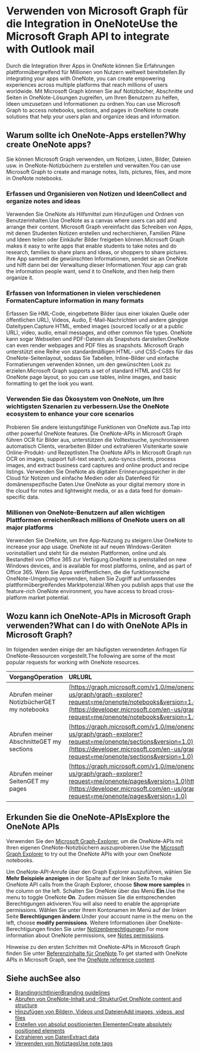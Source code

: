 # <a name="use-microsoft-graph-to-integrate-with-onenote"></a><span data-ttu-id="04755-101">Verwenden von Microsoft Graph für die Integration in OneNote</span><span class="sxs-lookup"><span data-stu-id="04755-101">Use the Microsoft Graph API to integrate with Outlook mail</span></span>

<span data-ttu-id="04755-102">Durch die Integration Ihrer Apps in OneNote können Sie Erfahrungen plattformübergreifend für Millionen von Nutzern weltweit bereitstellen.</span><span class="sxs-lookup"><span data-stu-id="04755-102">By integrating your apps with OneNote, you can create empowering experiences across multiple platforms that reach millions of users worldwide.</span></span> <span data-ttu-id="04755-103">Mit Microsoft Graph können Sie auf Notizbücher, Abschnitte und Seiten in OneNote-Lösungen zugreifen, um Ihren Benutzern zu helfen, Ideen umzusetzen und Informationen zu ordnen.</span><span class="sxs-lookup"><span data-stu-id="04755-103">You can use Microsoft Graph to access notebooks, sections, and pages in OneNote to create solutions that help your users plan and organize ideas and information.</span></span>

## <a name="why-create-onenote-apps"></a><span data-ttu-id="04755-104">Warum sollte ich OneNote-Apps erstellen?</span><span class="sxs-lookup"><span data-stu-id="04755-104">Why create OneNote apps?</span></span>

<span data-ttu-id="04755-105">Sie können Microsoft Graph verwenden, um Notizen, Listen, Bilder, Dateien usw. in OneNote-Notizbüchern zu erstellen und verwalten.</span><span class="sxs-lookup"><span data-stu-id="04755-105">You can use Microsoft Graph to create and manage notes, lists, pictures, files, and more in OneNote notebooks.</span></span>

### <a name="collect-and-organize-notes-and-ideas"></a><span data-ttu-id="04755-106">Erfassen und Organisieren von Notizen und Ideen</span><span class="sxs-lookup"><span data-stu-id="04755-106">Collect and organize notes and ideas</span></span>  
<span data-ttu-id="04755-107">Verwenden Sie OneNote als Hilfsmittel zum Hinzufügen und Ordnen von Benutzerinhalten.</span><span class="sxs-lookup"><span data-stu-id="04755-107">Use OneNote as a canvas where users can add and arrange their content.</span></span> <span data-ttu-id="04755-108">Microsoft Graph vereinfacht das Schreiben von Apps, mit denen Studenten Notizen erstellen und recherchieren, Familien Pläne und Ideen teilen oder Einkäufer Bilder freigeben können.</span><span class="sxs-lookup"><span data-stu-id="04755-108">Microsoft Graph makes it easy to write apps that enable students to take notes and do research, families to share plans and ideas, or shoppers to share pictures.</span></span> <span data-ttu-id="04755-109">Ihre App sammelt die gewünschten Informationen, sendet sie an OneNote und hilft dann bei der Verwaltung dieser Informationen.</span><span class="sxs-lookup"><span data-stu-id="04755-109">Your app can grab the information people want, send it to OneNote, and then help them organize it.</span></span>

### <a name="capture-information-in-many-formats"></a><span data-ttu-id="04755-110">Erfassen von Informationen in vielen verschiedenen Formaten</span><span class="sxs-lookup"><span data-stu-id="04755-110">Capture information in many formats</span></span>
<span data-ttu-id="04755-111">Erfassen Sie HML-Code, eingebettete Bilder (aus einer lokalen Quelle oder öffentlichen URL), Videos, Audio, E-Mail-Nachrichten und andere gängige Dateitypen.</span><span class="sxs-lookup"><span data-stu-id="04755-111">Capture HTML, embed images (sourced locally or at a public URL), video, audio, email messages, and other common file types.</span></span> <span data-ttu-id="04755-112">OneNote kann sogar Webseiten und PDF-Dateien als Snapshots darstellen.</span><span class="sxs-lookup"><span data-stu-id="04755-112">OneNote can even render webpages and PDF files as snapshots.</span></span> <span data-ttu-id="04755-113">Microsoft Graph unterstützt eine Reihe von standardmäßigen HTML- und CSS-Codes für das OneNote-Seitenlayout, sodass Sie Tabellen, Inline-Bilder und einfache Formatierungen verwenden können, um den gewünschten Look zu erzielen.</span><span class="sxs-lookup"><span data-stu-id="04755-113">Microsoft Graph supports a set of standard HTML and CSS for OneNote page layout, so you can use tables, inline images, and basic formatting to get the look you want.</span></span> 

### <a name="use-the-onenote-ecosystem-to-enhance-your-core-scenarios"></a><span data-ttu-id="04755-114">Verwenden Sie das Ökosystem von OneNote, um Ihre wichtigsten Szenarien zu verbessern.</span><span class="sxs-lookup"><span data-stu-id="04755-114">Use the OneNote ecosystem to enhance your core scenarios</span></span>
<span data-ttu-id="04755-115">Probieren Sie andere leistungsfähige Funktionen von OneNote aus.</span><span class="sxs-lookup"><span data-stu-id="04755-115">Tap into other powerful OneNote features.</span></span> <span data-ttu-id="04755-116">Die OneNote-APIs in Microsoft Graph führen OCR für Bilder aus, unterstützen die Volltextsuche, synchronisieren automatisch Clients, verarbeiten Bilder und extrahieren Visitenkarte sowie Online-Produkt- und Rezeptlisten.</span><span class="sxs-lookup"><span data-stu-id="04755-116">The OneNote APIs in Microsoft Graph run OCR on images, support full-text search, auto-syncs clients, process images, and extract business card captures and online product and recipe listings.</span></span> <span data-ttu-id="04755-117">Verwenden Sie OneNote als digitalen Erinnerungsspeicher in der Cloud für Notizen und einfache Medien oder als Datenfeed für domänenspezifische Daten.</span><span class="sxs-lookup"><span data-stu-id="04755-117">Use OneNote as your digital memory store in the cloud for notes and lightweight media, or as a data feed for domain-specific data.</span></span> 

### <a name="reach-millions-of-onenote-users-on-all-major-platforms"></a><span data-ttu-id="04755-118">Millionen von OneNote-Benutzern auf allen wichtigen Plattformen erreichen</span><span class="sxs-lookup"><span data-stu-id="04755-118">Reach millions of OneNote users on all major platforms</span></span>
<span data-ttu-id="04755-119">Verwenden Sie OneNote, um Ihre App-Nutzung zu steigern.</span><span class="sxs-lookup"><span data-stu-id="04755-119">Use OneNote to increase your app usage.</span></span> <span data-ttu-id="04755-120">OneNote ist auf neuen Windows-Geräten vorinstalliert und steht für die meisten Plattformen, online und als Bestandteil von Office 365 zur Verfügung.</span><span class="sxs-lookup"><span data-stu-id="04755-120">OneNote is preinstalled on new Windows devices, and is available for most platforms, online, and as part of Office 365.</span></span> <span data-ttu-id="04755-121">Wenn Sie Apps veröffentlichen, die die funktionsreiche OneNote-Umgebung verwenden, haben Sie Zugriff auf umfassendes plattformübergreifendes Marktpotenzial.</span><span class="sxs-lookup"><span data-stu-id="04755-121">When you publish apps that use the feature-rich OneNote environment, you have access to broad cross-platform market potential.</span></span>

<!-- Might be good to show a few examples of Microsoft Graph API calls here, similar to what we have in the featured scenarios topic: https://developer.microsoft.com/en-us/graph/docs/concepts/featured_scenarios. You could have an H2 section called "What can I do with OneNote APIs in Microsoft Graph?"-->

## <a name="what-can-i-do-with-onenote-apis-in-microsoft-graph"></a><span data-ttu-id="04755-122">Wozu kann ich OneNote-APIs in Microsoft Graph verwenden?</span><span class="sxs-lookup"><span data-stu-id="04755-122">What can I do with OneNote APIs in Microsoft Graph?</span></span>

<span data-ttu-id="04755-123">Im folgenden werden einige der am häufigsten verwendeten Anfragen für OneNote-Ressourcen vorgestellt.</span><span class="sxs-lookup"><span data-stu-id="04755-123">The following are some of the most popular requests for working with OneNote resources.</span></span>

|<span data-ttu-id="04755-124">Vorgang</span><span class="sxs-lookup"><span data-stu-id="04755-124">Operation</span></span>|<span data-ttu-id="04755-125">URL</span><span class="sxs-lookup"><span data-stu-id="04755-125">URL</span></span>|
|:--------|:--|
|<span data-ttu-id="04755-126">Abrufen meiner Notizbücher</span><span class="sxs-lookup"><span data-stu-id="04755-126">GET my notebooks</span></span>|<span data-ttu-id="04755-127">[https://graph.microsoft.com/v1.0/me/onenote/notebooks](https://developer.microsoft.com/en-us/graph/graph-explorer?request=me/onenote/notebooks&version=1.0)</span><span class="sxs-lookup"><span data-stu-id="04755-127">https://graph.microsoft.com[/v1.0/me/drive/root/children](https://developer.microsoft.com/en-us/graph/graph-explorer?request=me/onenote/notebooks&version=1.0)</span></span>|
|<span data-ttu-id="04755-128">Abrufen meiner Abschnitte</span><span class="sxs-lookup"><span data-stu-id="04755-128">GET my sections</span></span>|<span data-ttu-id="04755-129">[https://graph.microsoft.com/v1.0/me/onenote/sections](https://developer.microsoft.com/en-us/graph/graph-explorer?request=me/onenote/sections&version=1.0)</span><span class="sxs-lookup"><span data-stu-id="04755-129">https://graph.microsoft.com[/v1.0/me/drive/root/children](https://developer.microsoft.com/en-us/graph/graph-explorer?request=me/onenote/sections&version=1.0)</span></span>|
|<span data-ttu-id="04755-130">Abrufen meiner Seiten</span><span class="sxs-lookup"><span data-stu-id="04755-130">GET my pages</span></span>|<span data-ttu-id="04755-131">[https://graph.microsoft.com/v1.0/me/onenote/pages](https://developer.microsoft.com/en-us/graph/graph-explorer?request=me/onenote/pages&version=1.0)</span><span class="sxs-lookup"><span data-stu-id="04755-131">https://graph.microsoft.com[/v1.0/me/drive/root/children](https://developer.microsoft.com/en-us/graph/graph-explorer?request=me/onenote/pages&version=1.0)</span></span>|

## <a name="explore-the-onenote-apis"></a><span data-ttu-id="04755-132">Erkunden Sie die OneNote-APIs</span><span class="sxs-lookup"><span data-stu-id="04755-132">Explore the OneNote APIs</span></span>
<span data-ttu-id="04755-133">Verwenden Sie den [Microsoft Graph-Explorer](https://developer.microsoft.com/en-us/graph/graph-explorer), um die OneNote-APIs mit Ihren eigenen OneNote-Notizbüchern auszuprobieren.</span><span class="sxs-lookup"><span data-stu-id="04755-133">Use the [Microsoft Graph Explorer](https://developer.microsoft.com/en-us/graph/graph-explorer) to try out the OneNote APIs with your own OneNote notebooks.</span></span>

<span data-ttu-id="04755-134">Um OneNote-API-Anrufe über den Graph Explorer auszuführen, wählen Sie **Mehr Beispiele anzeigen** in der Spalte auf der linken Seite.</span><span class="sxs-lookup"><span data-stu-id="04755-134">To make OneNote API calls from the Graph Explorer, choose **Show more samples** in the column on the left.</span></span> <span data-ttu-id="04755-135">Schalten Sie OneNote über das Menü **Ein**.</span><span class="sxs-lookup"><span data-stu-id="04755-135">Use the menu to toggle OneNote **On**.</span></span> <span data-ttu-id="04755-136">Zudem müssen Sie die entsprechenden Berechtigungen aktivieren.</span><span class="sxs-lookup"><span data-stu-id="04755-136">You will also need to enable the appropriate permissions.</span></span> <span data-ttu-id="04755-137">Wählen Sie unter Ihrem Kontonamen im Menü auf der linken Seite **Berechtigungen ändern**.</span><span class="sxs-lookup"><span data-stu-id="04755-137">Under your account name in the menu on the left, choose **modify permissions**.</span></span> <span data-ttu-id="04755-138">Weitere Informationen über OneNote-Berechtigungen finden Sie unter [Notizenberechtigungen](permissions_reference.md#notes-permissions).</span><span class="sxs-lookup"><span data-stu-id="04755-138">For more information about OneNote permissions, see [Notes permissions](permissions_reference.md#notes-permissions).</span></span>

<span data-ttu-id="04755-139">Hinweise zu den ersten Schritten mit OneNote-APIs in Microsoft Graph finden Sie unter [Referenzinhalte für OneNote](../api-reference/v1.0/resources/onenote.md).</span><span class="sxs-lookup"><span data-stu-id="04755-139">To get started with OneNote APIs in Microsoft Graph, see the [OneNote reference content](../api-reference/v1.0/resources/onenote.md).</span></span>

## <a name="see-also"></a><span data-ttu-id="04755-140">Siehe auch</span><span class="sxs-lookup"><span data-stu-id="04755-140">See also</span></span>

* [<span data-ttu-id="04755-141">Brandingrichtlinien</span><span class="sxs-lookup"><span data-stu-id="04755-141">Branding guidelines</span></span>](https://msdn.microsoft.com/en-us/office/office365/howto/onenote-branding)
* [<span data-ttu-id="04755-142">Abrufen von OneNote-Inhalt und -Struktur</span><span class="sxs-lookup"><span data-stu-id="04755-142">Get OneNote content and structure</span></span>](https://msdn.microsoft.com/en-us/office/office365/howto/onenote-get-content)
* [<span data-ttu-id="04755-143">Hinzufügen von Bildern, Videos und Dateien</span><span class="sxs-lookup"><span data-stu-id="04755-143">Add images, videos, and files</span></span>](https://msdn.microsoft.com/en-us/office/office365/howto/onenote-images-files)
* [<span data-ttu-id="04755-144">Erstellen von absolut positionierten Elementen</span><span class="sxs-lookup"><span data-stu-id="04755-144">Create absolutely positioned elements</span></span>](https://msdn.microsoft.com/en-us/office/office365/howto/onenote-abs-pos)
* [<span data-ttu-id="04755-145">Extrahieren von Daten</span><span class="sxs-lookup"><span data-stu-id="04755-145">Extract data</span></span>](https://msdn.microsoft.com/en-us/office/office365/howto/onenote-extract-data)
* [<span data-ttu-id="04755-146">Verwenden von Notiztags</span><span class="sxs-lookup"><span data-stu-id="04755-146">Use note tags</span></span>](https://msdn.microsoft.com/en-us/office/office365/howto/onenote-note-tags)

